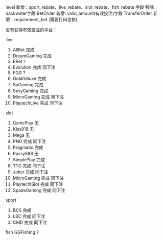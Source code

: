 level 新增：sport_rebate、live_rebate、slot_rebate、flsh_rebate 字段 移除backwater字段
BetOrder 新增: valid_amount(有效投注)字段
TransferOrder 新增：requirement_bet (需要打码金额)


没有获得有效投注的平台：

live
1. AllBet 完成
2. DreamGaming 完成
3. EBet ?
4. Evolution 完成 同下注
5. FGG ?
5. GoldDeluxe 完成
6. SaGaming 完成
7. SexyGaming 完成
8. MicroGaming 完成 同下注
9. PlaytechLive 完成 同下注

slot
1. GamePlay 无
2. Kiss918 无
3. Mega 无
4. PNG 完成 同下注
5. Pragmatic 完成
6. Pussy888 无
7. SimplePlay 完成
8. TTG 完成 同下注
9. Joker 完成 同下注
10. MicroGaming 完成 同下注
11. PlaytechlSlot 完成 同下注
12. SpadeGaming 完成 同下注

sport
1. BCS 完成
2. LBC 完成 同下注
3. CMD 完成 同下注

flsh
GGFishing ?